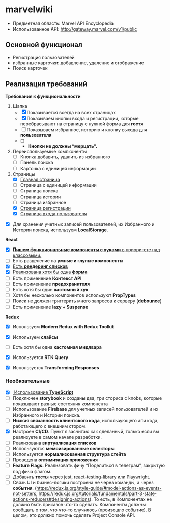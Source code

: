 # marvelwiki

- Предметная область: Marvel API Encyclopedia
- Использованное API: http://gateway.marvel.com/v1/public
<h2>Основной функционал</h2>

- Регистрация пользователей
- избранные карточки: добавление, удаление и отображение
- Поиск карточек

<h2>Реализация требований</h2>

**Требования к функциональности**

  1. Шапка
     - [x] Показывается всегда на всех страницах
     - [x] Показываем кнопки входа и регистрации, которые перебрасывают на страницу с нужной форма для **гостя**
     - [ ] Показываем избранное, историю и кнопку выхода для **пользователя**
     - [ ] - **Кнопки не должны “мерцать”.**
        
  3. Переиспользуемые компконенты
     - [ ] Кнопка добавить, удалить из избранного
     - [ ] Панель поиска
     - [ ] Карточка с единицей информации

  4. Страницы
     - [x] [Главная страница](https://github.com/hitoryanka/astonMarvel/blob/main/src/components/heroes/Heroes.tsx)
     - [ ] Страница с единицей информации
     - [ ] Страница поиска
     - [ ] Страница истории
     - [ ] Страница избранное
     - [x] [Страница регистрации](https://github.com/hitoryanka/astonMarvel/blob/main/src/components/auth/SIgnup.tsx)
     - [x] [Страница входа пользователя](https://github.com/hitoryanka/astonMarvel/blob/main/src/components/auth/Signin.tsx)

  - [x]  Для хранения учетных записей пользователей, их Избранного и Истории поиска, используем **LocalStorage**.
  

**React**

- [x]  [**Пишем функциональные компоненты c хуками** в приоритете над классовыми.](https://github.com/hitoryanka/astonMarvel/tree/main/src/components)
- [ ]  Есть разделение на **умные и глупые компоненты**
- [x]  [Есть **рендеринг списков**](https://github.com/hitoryanka/astonMarvel/blob/main/src/components/heroes/Heroes.tsx) 
- [x]  [Реализована хотя бы одна **форма**](https://github.com/hitoryanka/astonMarvel/blob/main/src/components/auth/SIgnup.tsx)
- [ ]  Есть применение **Контекст API**
- [ ]  Есть применение **предохранителя**
- [ ]  Есть хотя бы один **кастомный хук**
- [ ]  Хотя бы несколько компонентов используют **PropTypes**
- [ ]  Поиск не должен триггерить много запросов к серверу (**debounce**)
- [ ]  Есть применение **lazy + Suspense**

**Redux**

- [x]  Используем **Modern Redux with Redux Toolkit**
- [x]  Используем **слайсы**
- [ ]  Есть хотя бы одна **кастомная мидлвара**
- [x]  Используется **RTK Query**
- [x]  Используется **Transforming Responses**



<h3>Необязательные</h3>

- [x] [ Использование **TypeScript**](https://github.com/hitoryanka/astonMarvel/blob/main/src/types.d.ts)
- [ ]  Подключен **storybook** и созданы два, три сториса с knobs, которые показывают разные состояния компонента
- [ ]  Использование **Firebase** для учетных записей пользователей и их Избранного и Истории поиска.
- [ ] **Низкая связанность клиентского кода**, использующего апи кода, работающего с внешним стором.
- [x]  Настроен **CI/CD**. Пункт я засчитаю как сделанный, только если вы реализуете в самом начале разработки.
- [ ]  Реализована **виртуализация списков**
- [ ]  Используются **мемоизированные селекторы**
- [ ]  Используется **нормализованная структура стейта**
- [ ]  Проведена **оптимизация приложения**
- [ ]  **Feature Flags.** Реализовать фичу “Поделиться в телеграм”, закрытую под фича флагом.
- [ ]  Добавить **тесты** через [jest](https://jestjs.io/ru/), [react-testing-library](https://testing-library.com/docs/react-testing-library/intro/) или [Playwright](https://playwright.dev/).
- [ ]  Связь UI и бизнес-логики построена не через команды, а через **события**. (https://redux.js.org/style-guide/#model-actions-as-events-not-setters, https://redux.js.org/tutorials/fundamentals/part-3-state-actions-reducers#designing-actions). То есть, в Компонентах не должно быть приказов что-то сделать. Компоненты должны сообщать о том, что что-то случилось (произошло событие). В целом, это должно помочь сделать Project Console API.
